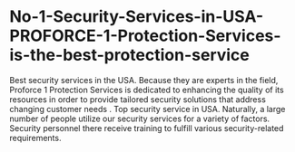 # No-1-Security-Services-in-USA-PROFORCE-1-Protection-Services-is-the-best-protection-service
Best security services in the USA. Because they are experts in the field, Proforce 1 Protection Services is dedicated to enhancing the quality of its resources in order to provide tailored security solutions that address changing customer needs . Top security service in USA. Naturally, a large number of people utilize our security services for a variety of factors. Security personnel there receive training to fulfill various security-related requirements.
